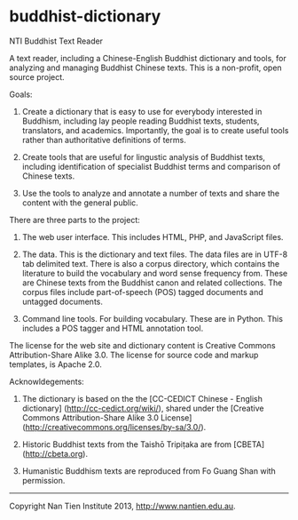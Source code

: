 buddhist-dictionary
===============================================================================
NTI Buddhist Text Reader

A text reader, including a Chinese-English Buddhist dictionary and tools, for
analyzing and managing Buddhist Chinese texts. This is a non-profit, open
source project.

Goals:

1. Create a dictionary that is easy to use for everybody interested in Buddhism, 
   including lay people reading Buddhist texts, students, translators, and
   academics. Importantly, the goal is to create useful tools rather than
   authoritative definitions of terms.

2. Create tools that are useful for lingustic analysis of Buddhist texts,
   including identification of specialist Buddhist terms and comparison of
   Chinese texts.

3. Use the tools to analyze and annotate a number of texts and share the content 
   with the general public.

There are three parts to the project:

1. The web user interface. This includes HTML, PHP, and JavaScript files.

2. The data. This is the dictionary and text files. The data files are in UTF-8
   tab delimited text. There is also a corpus directory, which contains the
   literature to build the vocabulary and word sense frequency from. These are
   Chinese texts from the Buddhist canon and related collections. The corpus 
   files include part-of-speech (POS) tagged documents and untagged documents.

3. Command line tools. For building vocabulary. These are in Python. This
   includes a POS tagger and HTML annotation tool.

The license for the web site and dictionary content is Creative Commons 
Attribution-Share Alike 3.0. The license for source code and markup templates, 
is Apache 2.0.

Acknowldegements:
1. The dictionary is based on the the [CC-CEDICT Chinese - English dictionary]
   (http://cc-cedict.org/wiki/), shared under the 
   [Creative Commons Attribution-Share Alike 3.0 License]
   (http://creativecommons.org/licenses/by-sa/3.0/).

2. Historic Buddhist texts from the Taishō Tripiṭaka are from [CBETA]
   (http://cbeta.org).
   
3. Humanistic Buddhism texts are reproduced from Fo Guang Shan with permission.

-------------------------------------------------------------------------------
Copyright Nan Tien Institute 2013, http://www.nantien.edu.au.
